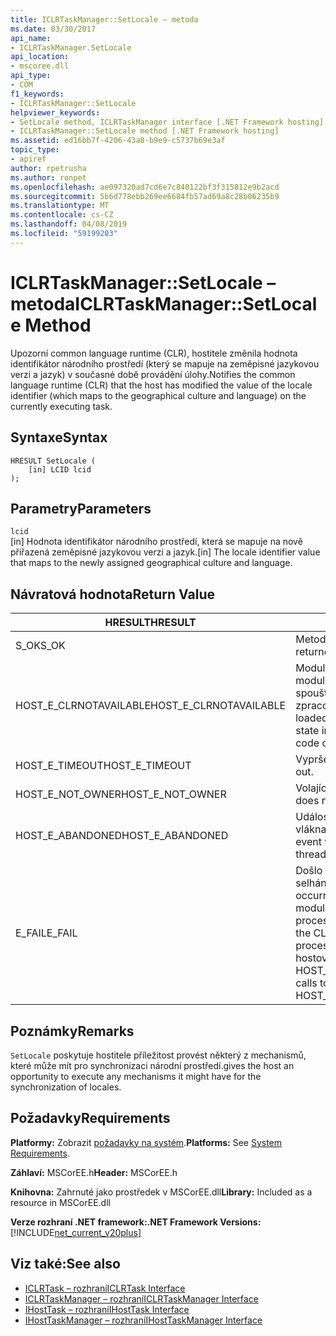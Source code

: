 ```yaml
---
title: ICLRTaskManager::SetLocale – metoda
ms.date: 03/30/2017
api_name:
- ICLRTaskManager.SetLocale
api_location:
- mscoree.dll
api_type:
- COM
f1_keywords:
- ICLRTaskManager::SetLocale
helpviewer_keywords:
- SetLocale method, ICLRTaskManager interface [.NET Framework hosting]
- ICLRTaskManager::SetLocale method [.NET Framework hosting]
ms.assetid: ed16bb7f-4206-43a8-b9e9-c5737b69e3af
topic_type:
- apiref
author: rpetrusha
ms.author: ronpet
ms.openlocfilehash: ae097320ad7cd6e7c840122bf3f315812e9b2acd
ms.sourcegitcommit: 5b6d778ebb269ee6684fb57ad69a8c28b06235b9
ms.translationtype: MT
ms.contentlocale: cs-CZ
ms.lasthandoff: 04/08/2019
ms.locfileid: "59199203"
---
```

# <a name="iclrtaskmanagersetlocale-method"></a><span data-ttu-id="1737b-102">ICLRTaskManager::SetLocale – metoda</span><span class="sxs-lookup"><span data-stu-id="1737b-102">ICLRTaskManager::SetLocale Method</span></span>
<span data-ttu-id="1737b-103">Upozorní common language runtime (CLR), hostitele změnila hodnota identifikátor národního prostředí (který se mapuje na zeměpisné jazykovou verzi a jazyk) v současné době provádění úlohy.</span><span class="sxs-lookup"><span data-stu-id="1737b-103">Notifies the common language runtime (CLR) that the host has modified the value of the locale identifier (which maps to the geographical culture and language) on the currently executing task.</span></span>  
  
## <a name="syntax"></a><span data-ttu-id="1737b-104">Syntaxe</span><span class="sxs-lookup"><span data-stu-id="1737b-104">Syntax</span></span>  
  
```  
HRESULT SetLocale (  
    [in] LCID lcid  
);  
```  
  
## <a name="parameters"></a><span data-ttu-id="1737b-105">Parametry</span><span class="sxs-lookup"><span data-stu-id="1737b-105">Parameters</span></span>  
 `lcid`  
 <span data-ttu-id="1737b-106">[in] Hodnota identifikátor národního prostředí, která se mapuje na nově přiřazená zeměpisné jazykovou verzi a jazyk.</span><span class="sxs-lookup"><span data-stu-id="1737b-106">[in] The locale identifier value that maps to the newly assigned geographical culture and language.</span></span>  
  
## <a name="return-value"></a><span data-ttu-id="1737b-107">Návratová hodnota</span><span class="sxs-lookup"><span data-stu-id="1737b-107">Return Value</span></span>  
  
|<span data-ttu-id="1737b-108">HRESULT</span><span class="sxs-lookup"><span data-stu-id="1737b-108">HRESULT</span></span>|<span data-ttu-id="1737b-109">Popis</span><span class="sxs-lookup"><span data-stu-id="1737b-109">Description</span></span>|  
|-------------|-----------------|  
|<span data-ttu-id="1737b-110">S_OK</span><span class="sxs-lookup"><span data-stu-id="1737b-110">S_OK</span></span>|<span data-ttu-id="1737b-111">Metoda vrátila úspěšně.</span><span class="sxs-lookup"><span data-stu-id="1737b-111">The method returned successfully.</span></span>|  
|<span data-ttu-id="1737b-112">HOST_E_CLRNOTAVAILABLE</span><span class="sxs-lookup"><span data-stu-id="1737b-112">HOST_E_CLRNOTAVAILABLE</span></span>|<span data-ttu-id="1737b-113">Modul CLR se nenačetl do procesu nebo modul CLR je ve stavu, ve kterém nelze spouštět spravovaný kód nebo úspěšně zpracovat volání.</span><span class="sxs-lookup"><span data-stu-id="1737b-113">The CLR has not been loaded into a process, or the CLR is in a state in which it cannot run managed code or process the call successfully.</span></span>|  
|<span data-ttu-id="1737b-114">HOST_E_TIMEOUT</span><span class="sxs-lookup"><span data-stu-id="1737b-114">HOST_E_TIMEOUT</span></span>|<span data-ttu-id="1737b-115">Vypršel časový limit volání.</span><span class="sxs-lookup"><span data-stu-id="1737b-115">The call timed out.</span></span>|  
|<span data-ttu-id="1737b-116">HOST_E_NOT_OWNER</span><span class="sxs-lookup"><span data-stu-id="1737b-116">HOST_E_NOT_OWNER</span></span>|<span data-ttu-id="1737b-117">Volající není vlastníkem zámku.</span><span class="sxs-lookup"><span data-stu-id="1737b-117">The caller does not own the lock.</span></span>|  
|<span data-ttu-id="1737b-118">HOST_E_ABANDONED</span><span class="sxs-lookup"><span data-stu-id="1737b-118">HOST_E_ABANDONED</span></span>|<span data-ttu-id="1737b-119">Událost byla zrušena při zablokování vlákna nebo vlákénka čekal na něj.</span><span class="sxs-lookup"><span data-stu-id="1737b-119">An event was canceled while a blocked thread or fiber was waiting on it.</span></span>|  
|<span data-ttu-id="1737b-120">E_FAIL</span><span class="sxs-lookup"><span data-stu-id="1737b-120">E_FAIL</span></span>|<span data-ttu-id="1737b-121">Došlo k neznámé katastrofických selhání.</span><span class="sxs-lookup"><span data-stu-id="1737b-121">An unknown catastrophic failure occurred.</span></span> <span data-ttu-id="1737b-122">Po návratu metody E_FAIL, modul CLR už nejsou použitelné v rámci procesu.</span><span class="sxs-lookup"><span data-stu-id="1737b-122">When a method returns E_FAIL, the CLR is no longer usable within the process.</span></span> <span data-ttu-id="1737b-123">Následující volání metody hostování vrací HOST_E_CLRNOTAVAILABLE.</span><span class="sxs-lookup"><span data-stu-id="1737b-123">Subsequent calls to hosting methods return HOST_E_CLRNOTAVAILABLE.</span></span>|  
  
## <a name="remarks"></a><span data-ttu-id="1737b-124">Poznámky</span><span class="sxs-lookup"><span data-stu-id="1737b-124">Remarks</span></span>  
 `SetLocale` <span data-ttu-id="1737b-125">poskytuje hostitele příležitost provést některý z mechanismů, které může mít pro synchronizaci národní prostředí.</span><span class="sxs-lookup"><span data-stu-id="1737b-125">gives the host an opportunity to execute any mechanisms it might have for the synchronization of locales.</span></span>  
  
## <a name="requirements"></a><span data-ttu-id="1737b-126">Požadavky</span><span class="sxs-lookup"><span data-stu-id="1737b-126">Requirements</span></span>  
 <span data-ttu-id="1737b-127">**Platformy:** Zobrazit [požadavky na systém](../../../../docs/framework/get-started/system-requirements.md).</span><span class="sxs-lookup"><span data-stu-id="1737b-127">**Platforms:** See [System Requirements](../../../../docs/framework/get-started/system-requirements.md).</span></span>  
  
 <span data-ttu-id="1737b-128">**Záhlaví:** MSCorEE.h</span><span class="sxs-lookup"><span data-stu-id="1737b-128">**Header:** MSCorEE.h</span></span>  
  
 <span data-ttu-id="1737b-129">**Knihovna:** Zahrnuté jako prostředek v MSCorEE.dll</span><span class="sxs-lookup"><span data-stu-id="1737b-129">**Library:** Included as a resource in MSCorEE.dll</span></span>  
  
 **<span data-ttu-id="1737b-130">Verze rozhraní .NET framework:</span><span class="sxs-lookup"><span data-stu-id="1737b-130">.NET Framework Versions:</span></span>** [!INCLUDE[net_current_v20plus](../../../../includes/net-current-v20plus-md.md)]  
  
## <a name="see-also"></a><span data-ttu-id="1737b-131">Viz také:</span><span class="sxs-lookup"><span data-stu-id="1737b-131">See also</span></span>

- [<span data-ttu-id="1737b-132">ICLRTask – rozhraní</span><span class="sxs-lookup"><span data-stu-id="1737b-132">ICLRTask Interface</span></span>](../../../../docs/framework/unmanaged-api/hosting/iclrtask-interface.md)
- [<span data-ttu-id="1737b-133">ICLRTaskManager – rozhraní</span><span class="sxs-lookup"><span data-stu-id="1737b-133">ICLRTaskManager Interface</span></span>](../../../../docs/framework/unmanaged-api/hosting/iclrtaskmanager-interface.md)
- [<span data-ttu-id="1737b-134">IHostTask – rozhraní</span><span class="sxs-lookup"><span data-stu-id="1737b-134">IHostTask Interface</span></span>](../../../../docs/framework/unmanaged-api/hosting/ihosttask-interface.md)
- [<span data-ttu-id="1737b-135">IHostTaskManager – rozhraní</span><span class="sxs-lookup"><span data-stu-id="1737b-135">IHostTaskManager Interface</span></span>](../../../../docs/framework/unmanaged-api/hosting/ihosttaskmanager-interface.md)
